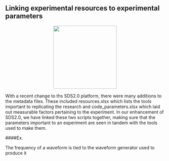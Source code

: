 ## Linking experimental resources to experimental parameters

<p align="center">
  <img width="200" src="https://github.com/SPARC-FAIR-Codeathon/SPARCLifeCycle/blob/main/assets/SDS.jpg">
</p>

With a recent change to ths SDS2.0 platform, there were many additions to the metadata files. These included resources.xlsx which lists the tools important to replicating the research and code_parameters.xlsx which laid out measurable factors pertaining to the experiment. In our enhancement of SDS2.0, we have linked these two scripts together, making sure that the parameters important to an experiment are seen in tandem with the tools used to make them.

####Ex.

The frequency of a waveform is tied to the waveform generator used to produce it